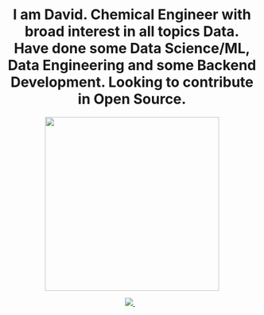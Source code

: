 <h1 align='center'>
  I am David. Chemical Engineer with broad interest in all topics Data. Have done some Data Science/ML, Data Engineering and some Backend Development. Looking to contribute in Open Source.
</h1>


<p align='center'>
  <a href="#"><img src="https://github-readme-stats.vercel.app/api?username=davidcparrar&show_icons=true&count_private=true&theme=dark" width="350"></a>
</p>

<p align='center'>
    <a href="www.linkedin.com/in/davidc-parrar/">
    <img src="https://img.shields.io/badge/linkedin-%230077B5.svg?&style=for-the-badge&logo=linkedin&logoColor=white" />
  </a>&nbsp;&nbsp;
</p>
